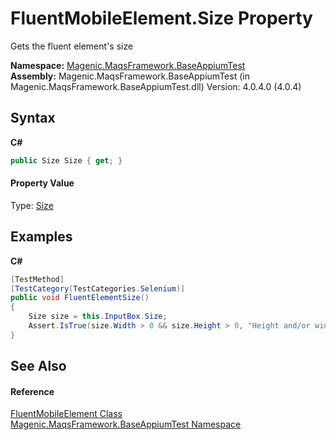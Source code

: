 # FluentMobileElement.Size Property 
 

Gets the fluent element's size

**Namespace:**&nbsp;<a href="#/MAQS_4/Appium_AUTOGENERATED/Magenic-MaqsFramework-BaseAppiumTest_Namespace">Magenic.MaqsFramework.BaseAppiumTest</a><br />**Assembly:**&nbsp;Magenic.MaqsFramework.BaseAppiumTest (in Magenic.MaqsFramework.BaseAppiumTest.dll) Version: 4.0.4.0 (4.0.4)

## Syntax

**C#**<br />
``` C#
public Size Size { get; }
```


#### Property Value
Type: <a href="http://msdn2.microsoft.com/en-us/library/bfwt6fe5" target="_blank">Size</a>

## Examples

**C#**<br />
``` C#
[TestMethod]
[TestCategory(TestCategories.Selenium)]
public void FluentElementSize()
{
    Size size = this.InputBox.Size;
    Assert.IsTrue(size.Width > 0 && size.Height > 0, "Height and/or width are less than 1");
}
```


## See Also


#### Reference
<a href="#/MAQS_4/Appium_AUTOGENERATED/FluentMobileElement_Class">FluentMobileElement Class</a><br /><a href="#/MAQS_4/Appium_AUTOGENERATED/Magenic-MaqsFramework-BaseAppiumTest_Namespace">Magenic.MaqsFramework.BaseAppiumTest Namespace</a><br />